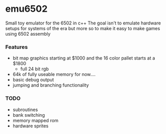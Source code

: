 # emu6502
Small toy emulator for the 6502 in c++
The goal isn't to emulate hardware setups for systems of the era but more so to make it easy to make games using 6502 assembly

### Features
  - bit map graphics starting at $1000 and the 16 color pallet starts at a $1800
    - full 24 bit rgb
  - 64k of fully useable memory for now....
  - basic debug output
  - jumping and branching functionality
### TODO
  - subroutines
  - bank switching
  - memory mapped rom
  - hardware sprites
